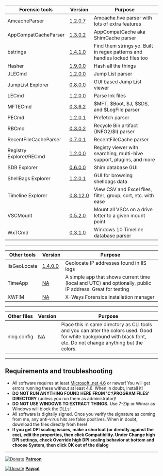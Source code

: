 
|Forensic tools  |Version| Purpose| 
|--|--|--
| AmcacheParser | [1.2.0.7](https://f001.backblazeb2.com/file/EricZimmermanTools/AmcacheParser.zip) | Amcache.hve parser with lots of extra features
| AppCompatCacheParser | [1.3.0.2](https://f001.backblazeb2.com/file/EricZimmermanTools/AppCompatCacheParser.zip)| AppCompatCache aka ShimCache parser
| bstrings | [ 1.4.1.0](https://f001.backblazeb2.com/file/EricZimmermanTools/bstrings.zip)| Find them strings yo. Built in regex patterns and handles locked files too
| Hasher | [1.9.0.0](https://f001.backblazeb2.com/file/EricZimmermanTools/hasher.zip)| Hash all the things
| JLECmd | [1.2.0.0](https://f001.backblazeb2.com/file/EricZimmermanTools/JLECmd.zip)| Jump List parser
| JumpList Explorer | [0.8.0.0](https://f001.backblazeb2.com/file/EricZimmermanTools/JumpListExplorer.zip) | GUI based Jump List viewer 
| LECmd  | [1.2.0.0](https://f001.backblazeb2.com/file/EricZimmermanTools/LECmd.zip) | Parse lnk files
| MFTECmd |[0.3.6.2](https://f001.backblazeb2.com/file/EricZimmermanTools/MFTECmd.zip) | $MFT, $Boot, $J, $SDS, and $LogFile parser
| PECmd  | [1.2.0.1](https://f001.backblazeb2.com/file/EricZimmermanTools/PECmd.zip)| Prefetch parser
| RBCmd  | [0.3.0.2](https://f001.backblazeb2.com/file/EricZimmermanTools/RBCmd.zip)| Recycle Bin artifact (INFO2/$I) parser
| RecentFileCacheParser | [0.7.0.1](https://f001.backblazeb2.com/file/EricZimmermanTools/RecentFileCacheParser.zip) | RecentFileCache parser
| Registry Explorer/RECmd | [1.2.0.0](https://f001.backblazeb2.com/file/EricZimmermanTools/RegistryExplorer_RECmd.zip)| Registy viewer with searching, multi-hive support, plugins, and more
| SDB Explorer | [0.6.0.0](https://f001.backblazeb2.com/file/EricZimmermanTools/SDBExplorer.zip)| Shim database GUI
| ShellBags Explorer | [1.2.0.1](https://f001.backblazeb2.com/file/EricZimmermanTools/ShellBagsExplorer.zip)| GUI for browsing shellbags data
| Timeline Explorer | [0.8.12.0](https://f001.backblazeb2.com/file/EricZimmermanTools/TimelineExplorer.zip) | View CSV and Excel files, filter, group, sort, etc. with ease
| VSCMount |[0.5.2.0](https://f001.backblazeb2.com/file/EricZimmermanTools/VSCMount.zip) | Mount all VSCs on a drive letter to a given mount point
| WxTCmd | [0.3.1.0](https://f001.backblazeb2.com/file/EricZimmermanTools/WxTCmd.zip) | Windows 10 Timeline database parser

***

|Other tools  |Version| Purpose
|--|--|--
| iisGeoLocate | [1.4.0.0](https://f001.backblazeb2.com/file/EricZimmermanTools/iisGeolocate.zip)| Geolocate IP addresses found in IIS logs
| TimeApp | [NA](https://f001.backblazeb2.com/file/EricZimmermanTools/TimeApp.zip)| A simple app that shows current time (local and UTC) and optionally, public IP address. Great for testing
| XWFIM | [NA](https://f001.backblazeb2.com/file/EricZimmermanTools/XWFIM.zip) | X-Ways Forensics installation manager

***

|Other files  |Version| Purpose
|--|--|--
| nlog.config | [NA](https://f001.backblazeb2.com/file/EricZimmermanTools/nlog.config)| Place this in same directory as CLI tools and you can alter the colors used. Good for white background with black font, etc. Do not change anything but the colors.

***
## Requirements and troubleshooting

 - All software requires at least [Microsoft .net 4.6](https://www.microsoft.com/en-us/download/details.aspx?id=48137) or newer! You will get errors running these without at least 4.6. When in doubt, install it!
 - **DO NOT RUN ANYTHING FOUND HERE FROM 'C:\PROGRAM FILES' DIRECTORY** (unless you run them as administrator)!
 - **DO NOT USE WINDOWS TO EXTRACT THINGS.** Use 7-Zip or Winrar as Windows will block the DLLs!
 - All software is digitally signed. Once you verify the signature as coming from me, any anti-virus hits are false positives. When in doubt, download the files directly from here!
 - **If you get DPI scaling issues, make a shortcut (or directly against the exe), edit the properties, then click Compatibility. Under Change high DPI settings, check Override high DPI scaling behavior at bottom and choose System, then click OK out of the dialog**

***
[![Donate](https://ericzimmerman.github.io/Quarter48.png)](https://www.patreon.com/ericzimmerman) **[Patreon](https://www.patreon.com/ericzimmerman)**

[![Donate](https://ericzimmerman.github.io/Quarter48.png)](https://paypal.me/ericrzimmerman) **[Paypal](https://paypal.me/ericrzimmerman)**
